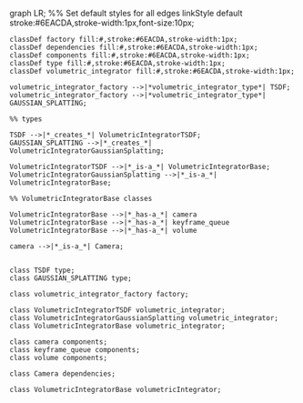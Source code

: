 graph LR;
    %% Set default styles for all edges
    linkStyle default stroke:#6EACDA,stroke-width:1px,font-size:10px;


    classDef factory fill:#,stroke:#6EACDA,stroke-width:1px;
    classDef dependencies fill:#,stroke:#6EACDA,stroke-width:1px;
    classDef components fill:#,stroke:#6EACDA,stroke-width:1px;           
    classDef type fill:#,stroke:#6EACDA,stroke-width:1px;
    classDef volumetric_integrator fill:#,stroke:#6EACDA,stroke-width:1px;

    volumetric_integrator_factory -->|*volumetric_integrator_type*| TSDF;
    volumetric_integrator_factory -->|*volumetric_integrator_type*| GAUSSIAN_SPLATTING; 

    %% types

    TSDF -->|*_creates_*| VolumetricIntegratorTSDF;
    GAUSSIAN_SPLATTING -->|*_creates_*| VolumetricIntegratorGaussianSplatting;        

    VolumetricIntegratorTSDF -->|*_is-a_*| VolumetricIntegratorBase;
    VolumetricIntegratorGaussianSplatting -->|*_is-a_*| VolumetricIntegratorBase;

    %% VolumetricIntegratorBase classes

    VolumetricIntegratorBase -->|*_has-a_*| camera
    VolumetricIntegratorBase -->|*_has-a_*| keyframe_queue
    VolumetricIntegratorBase -->|*_has-a_*| volume        

    camera -->|*_is-a_*| Camera;


    class TSDF type;
    class GAUSSIAN_SPLATTING type;

    class volumetric_integrator_factory factory;

    class VolumetricIntegratorTSDF volumetric_integrator;
    class VolumetricIntegratorGaussianSplatting volumetric_integrator;
    class VolumetricIntegratorBase volumetric_integrator;

    class camera components;
    class keyframe_queue components;
    class volume components;
    
    class Camera dependencies;

    class VolumetricIntegratorBase volumetricIntegrator;